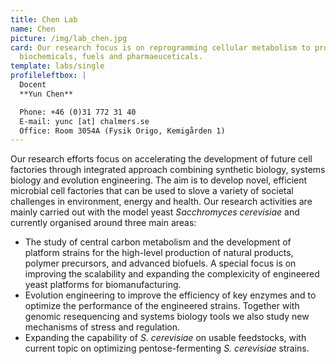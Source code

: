 ```yaml
---
title: Chen Lab
name: Chen
picture: /img/lab_chen.jpg
card: Our research focus is on reprogramming cellular metabolism to produce
  biochemicals, fuels and pharmaeuceticals.
template: labs/single
profileleftbox: |
  Docent  
  **Yun Chen**

  Phone: +46 (0)31 772 31 40  
  E-mail: yunc [at] chalmers.se  
  Office: Room 3054A (Fysik Origo, Kemigården 1)
---
```

Our research efforts focus on accelerating the development of future cell factories through integrated approach combining synthetic biology, systems biology and evolution engineering. The aim is to develop novel, efficient microbial cell factories that can be used to slove a variety of societal challenges in environment, energy and health. Our research activities are mainly carried out with the model yeast *Sacchromyces cerevisiae* and currently organised around three main areas: 

* The study of central carbon metabolism and the development of platform strains for the high-level production of natural products, polymer precursors, and advanced biofuels. A special focus is on improving the scalability and expanding the complexicity of engineered yeast platforms for biomanufacturing.
* Evolution engineering to improve the efficiency of key enzymes and to optimize the performance of the engineered strains. Together with genomic resequencing and systems biology tools we also study new mechanisms of stress and regulation.
* Expanding the capability of *S. cerevisiae* on usable feedstocks, with current topic on optimizing pentose-fermenting *S. cerevisiae* strains.
